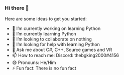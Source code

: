 ### Hi there 👋


Here are some ideas to get you started:

- 🔭 I’m currently working on learning Python
- 🌱 I’m currently learning Python
- 👯 I’m looking to collaborate on nothing
- 🤔 I’m looking for help with learning Python
- 💬 Ask me about C#, C++, Source games and VR
- 📫 How to reach me: Discord: thebgking2000#4156
- 😄 Pronouns: He/Him
- ⚡ Fun fact: There is no fun fact